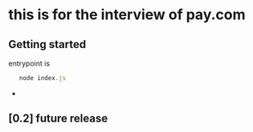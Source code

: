 # this is for the interview of pay.com

## Getting started
  entrypoint is 
   ```node.js
      node index.js
   ```
 - 
## [0.2] future release
